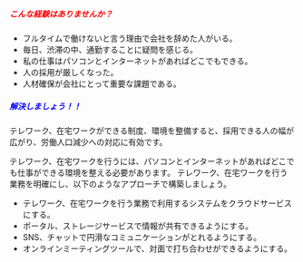 ##### <span style="color: red;">こんな経験はありませんか？</span>

* フルタイムで働けないと言う理由で会社を辞めた人がいる。
* 毎日、渋滞の中、通勤することに疑問を感じる。
* 私の仕事はパソコンとインターネットがあればどこでもできる。
* 人の採用が厳しくなった。
* 人材確保が会社にとって重要な課題である。

##### <span style="color: blue;">解決しましょう！！</span>

テレワーク、在宅ワークができる制度、環境を整備すると、採用できる人の幅が広がり、労働人口減少への対応に有効です。

テレワーク、在宅ワークを行うには、パソコンとインターネットがあればどこでも仕事ができる環境を整える必要があります。
テレワーク、在宅ワークを行う業務を明確にし、以下のようなアプローチで構築しましょう。

* テレワーク、在宅ワークを行う業務で利用するシステムをクラウドサービスにする。
* ポータル、ストレージサービスで情報が共有できるようにする。
* SNS、チャットで円滑なコミュニケーションがとれるようにする。
* オンラインミーティングツールで、対面で打ち合わせができるようにする。
